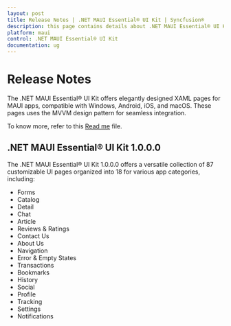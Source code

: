 ```yaml
---
layout: post
title: Release Notes | .NET MAUI Essential® UI Kit | Syncfusion®
description: this page contains details about .NET MAUI Essential® UI Kit Release notes History | Syncfusion®
platform: maui
control: .NET MAUI Essential® UI Kit
documentation: ug
---
```


# Release Notes

The .NET MAUI Essential® UI Kit offers elegantly designed XAML pages for MAUI apps, compatible with Windows, Android, iOS, and macOS. These pages uses the MVVM design pattern for seamless integration.

To know more, refer to this [Read me]() file. 

## .NET MAUI Essential® UI Kit 1.0.0.0

The .NET MAUI Essential® UI Kit 1.0.0.0 offers a versatile collection of 87 customizable UI pages organized into 18 for various app categories, including:

* Forms
* Catalog
* Detail
* Chat
* Article
* Reviews & Ratings
* Contact Us
* About Us
* Navigation
* Error & Empty States
* Transactions
* Bookmarks
* History
* Social
* Profile
* Tracking
* Settings
* Notifications
